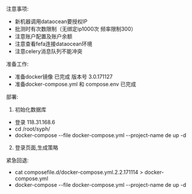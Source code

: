 注意事项:
- 新机器调用dataocean要授权IP
- 批测时有次数限制（无绑定ip1000次 频率限制300）
- 注意账户配置及账户余额
- 注意查看fefa连接dataocean环境
- 注意celery消息队列不能冲突

准备工作:
- 准备docker镜像  已完成  版本号 3.0.171127
- 准备docker-compose.yml 和 compose.env  已完成

部署:
1. 初始化数据库
- 登录 118.31.168.6
- cd /root/syph/
- docker-compose  --file docker-compose.yml --project-name de up -d 

2. 登录页面,生成策略

紧急回退:
- cat composefile.d/docker-compose.yml.2.2.171114 > docker-compose.yml
- docker-compose  --file docker-compose.yml --project-name de up -d
